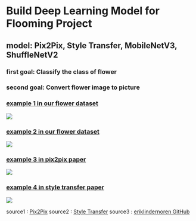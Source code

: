 # Build Deep Learning Model for Flooming Project
## model: Pix2Pix, Style Transfer, MobileNetV3, ShuffleNetV2
  
### first goal: Classify the class of flower
### second goal: Convert flower image to picture

### [example 1 in our flower dataset](https://github.com/project-flooming/Flooming-DeepLearning/blob/main/figure/figure4.JPG)
<img src = "https://github.com/project-flooming/Floming-deeplearning/blob/main/figure/figure4.JPG?raw=true">

### [example 2 in our flower dataset](https://github.com/project-flooming/Flooming-DeepLearning/blob/main/figure/figure5.JPG)
<img src = "https://github.com/project-flooming/Floming-deeplearning/blob/main/figure/figure5.JPG?raw=true">

### [example 3 in pix2pix paper](https://github.com/project-flooming/Flooming-DeepLearning/blob/main/figure/figure1.JPG)  
<img src = "https://github.com/project-flooming/Floming-deeplearning/blob/main/figure/figure1.JPG?raw=true">

### [example 4 in style transfer paper](https://github.com/project-flooming/Flooming-DeepLearning/blob/main/figure/figure2.JPG)
<img src = "https://github.com/project-flooming/Floming-deeplearning/blob/main/figure/figure2.JPG?raw=true">



source1 : [Pix2Pix](https://arxiv.org/abs/1611.07004)
source2 : [Style Transfer](https://arxiv.org/abs/1508.06576)
source3 : [eriklindernoren GitHub](https://github.com/eriklindernoren/Fast-Neural-Style-Transfer)
